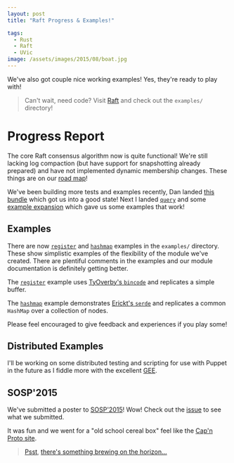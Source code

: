 ```yaml
---
layout: post
title: "Raft Progress & Examples!"

tags:
  - Rust
  - Raft
  - UVic
image: /assets/images/2015/08/boat.jpg
---
```


We've also got couple nice working examples! Yes, they're ready to play with!

> Can't wait, need code? Visit [Raft](https://github.com/hoverbear/raft) and check out the `examples/` directory!

# Progress Report #

The core Raft consensus algorithm now is quite functional! We're still lacking log compaction (but have support for snapshotting already prepared) and have not implemented dynamic membership changes. These things are on our [road map](https://github.com/Hoverbear/raft/milestones/Full%20Paper%20Implementation)!

We've been building more tests and examples recently, Dan landed [this bundle](https://github.com/Hoverbear/raft/pull/64) which got us into a good state! Next I landed [`query`](https://github.com/Hoverbear/raft/pull/67) and some [example expansion](https://github.com/Hoverbear/raft/pull/73) which gave us some examples that work!

## Examples ##

There are now [`register`](https://github.com/Hoverbear/raft/blob/master/examples/register.rs) and [`hashmap`](https://github.com/Hoverbear/raft/blob/master/examples/hashmap.rs) examples in the `examples/` directory. These show simplistic examples of the flexibility of the module we've created. There are plentiful comments in the examples and our module documentation is definitely getting better.

The [`register`](https://github.com/Hoverbear/raft/blob/master/examples/register.rs) example uses [TyOverby's `bincode`](https://github.com/TyOverby/bincode) and replicates a simple buffer.

The [`hashmap`](https://github.com/Hoverbear/raft/blob/master/examples/hashmap.rs) example demonstrates [Erickt's `serde`](https://github.com/serde-rs/serde) and replicates a common `HashMap` over a collection of nodes.

Please feel encouraged to give feedback and experiences if you play some!

## Distributed Examples ##

I'll be working on some distributed testing and scripting for use with Puppet in the future as I fiddle more with the excellent [GEE](http://gee-project.org).

## SOSP'2015 ##

We've submitted a poster to [SOSP'2015](http://www.ssrc.ucsc.edu/sosp15/callForPosters.html)! Wow! Check out the [issue](https://github.com/Hoverbear/raft/issues/69) to see what we submitted.

It was fun and we went for a "old school cereal box" feel like the [Cap'n Proto site](http://capnproto.org/).


> [Psst](http://www.meetup.com/Rust-Bay-Area/events/219696985/), [there's something brewing on the horizon...](https://github.com/Hoverbear/raft/issues/74)
